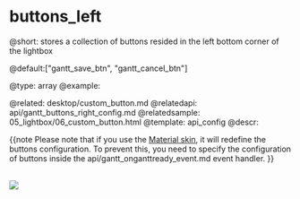buttons_left
=============

@short: stores a collection of buttons resided in the left bottom corner of the lightbox

@default:["gantt_save_btn", "gantt_cancel_btn"]

@type: array
@example:
<style>
    .complete_button{
        margin-top: 2px;
        background-image:url("common/v_complete.png");
        width: 20px;
    }
</style>
<script>
	gantt.locale.labels["complete_button"] = "Complete";
	gantt.attachEvent("onGanttReady", function(){							   /*!*/ 
  		gantt.config.buttons_left = ["gantt_save_btn","gantt_cancel_btn", 	   /*!*/ 	 
            "complete_button"]; 							                   /*!*/ 
	});																		   /*!*/ 
	gantt.init("gantt_here");
    
    gantt.attachEvent("onLightboxButton", function(button_id, node, e){
        if(button_id == "complete_button"){
            var id = gantt.getState().lightbox;
            gantt.getTask(id).progress = 1;
            gantt.updateTask(id);
            gantt.hideLightbox();
        }
    });
</script>

@related:
	 desktop/custom_button.md
@relatedapi:
	api/gantt_buttons_right_config.md
@relatedsample:
	05_lightbox/06_custom_button.html
@template:	api_config
@descr:

{{note
Please note that if you use the [Material skin](desktop/skins.md#materialskin), it will redefine the buttons configuration. 
To prevent this, you need to specify the configuration of buttons inside the api/gantt_onganttready_event.md event handler.
}}

<br>
<img src="api/property_buttons_left.png"/>